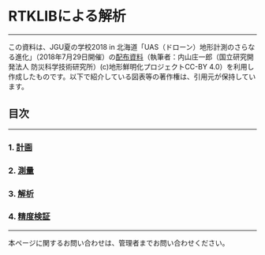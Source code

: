 # RTKLIBによる解析

---

この資料は、JGU夏の学校2018 in 北海道「UAS（ドローン）地形計測のさらなる進化」（2018年7月29日開催）の[配布資料](./RTKLIB_uchiyama_20180729v3s.pdf)（執筆者：内山庄一郎（国立研究開発法人 防災科学技術研究所）(c)地形鮮明化プロジェクトCC-BY 4.0）を利用し作成したものです。以下で紹介している図表等の著作権は、引用元が保持しています。

## 目次  

---

### 1. [計画](https://github.com/hdtopography/learning/blob/master/GNSS/1.plan/1.plan.md#1%E8%A8%88%E7%94%BB)
### 2. [測量](https://github.com/hdtopography/learning/blob/master/GNSS/2.measurement/2.measurement.md#2-%E6%B8%AC%E9%87%8F)
### 3. [解析](https://github.com/hdtopography/learning/blob/master/GNSS/3.analysis/3.analysis.md#3-%E8%A7%A3%E6%9E%90)
### 4. [精度検証](https://github.com/hdtopography/learning/blob/master/GNSS/4.accuracy/4.accuracy.md#4l1-dgnss%E7%B2%BE%E5%BA%A6%E6%A4%9C%E8%A8%BC%E6%97%A2%E7%9F%A5%E7%82%B9%E3%81%A8%E3%81%AE%E6%AF%94%E8%BC%83%E3%81%AB%E3%82%88%E3%82%8B)

---

本ページに関するお問い合わせは、管理者までお問い合わせください。
